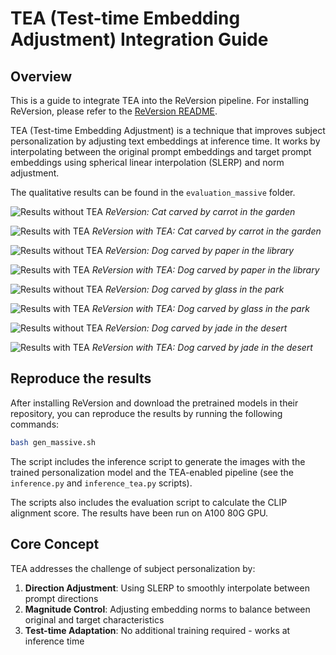 # TEA (Test-time Embedding Adjustment) Integration Guide

## Overview

This is a guide to integrate TEA into the ReVersion pipeline. For installing ReVersion, please refer to the [ReVersion README](https://github.com/ziqihuangg/ReVersion).

TEA (Test-time Embedding Adjustment) is a technique that improves subject personalization by adjusting text embeddings at inference time. It works by interpolating between the original prompt embeddings and target prompt embeddings using spherical linear interpolation (SLERP) and norm adjustment.

The qualitative results can be found in the `evaluation_massive` folder. 

![Results without TEA](evaluation_massive/carved_by/cat%20%3CR%3E%20carrot%20in%20the%20garden.png)
*ReVersion: Cat carved by carrot in the garden*

![Results with TEA](evaluation_massive/carved_by_tea/cat%20%3CR%3E%20carrot%20in%20the%20garden.png)
*ReVersion with TEA: Cat carved by carrot in the garden*

![Results without TEA](evaluation_massive/carved_by/dog%20%3CR%3E%20paper%20in%20the%20library.png)
*ReVersion: Dog carved by paper in the library*

![Results with TEA](evaluation_massive/carved_by_tea/dog%20%3CR%3E%20paper%20in%20the%20library.png)
*ReVersion with TEA: Dog carved by paper in the library*

![Results without TEA](evaluation_massive/carved_by/dog%20%3CR%3E%20glass%20in%20the%20park.png)
*ReVersion: Dog carved by glass in the park*

![Results with TEA](evaluation_massive/carved_by_tea/dog%20%3CR%3E%20glass%20in%20the%20park.png)
*ReVersion with TEA: Dog carved by glass in the park*

![Results without TEA](evaluation_massive/carved_by/dog%20%3CR%3E%20jade%20in%20the%20desert.png)
*ReVersion: Dog carved by jade in the desert*

![Results with TEA](evaluation_massive/carved_by_tea/dog%20%3CR%3E%20jade%20in%20the%20desert.png)
*ReVersion with TEA: Dog carved by jade in the desert*

## Reproduce the results

After installing ReVersion and download the pretrained models in their repository, you can reproduce the results by running the following commands:

```bash
bash gen_massive.sh
```

The script includes the inference script to generate the images with the trained personalization model and the TEA-enabled pipeline (see the `inference.py` and `inference_tea.py` scripts).

The scripts also includes the evaluation script to calculate the CLIP alignment score. The results have been run on A100 80G GPU. 

## Core Concept

TEA addresses the challenge of subject personalization by:
1. **Direction Adjustment**: Using SLERP to smoothly interpolate between prompt directions
2. **Magnitude Control**: Adjusting embedding norms to balance between original and target characteristics
3. **Test-time Adaptation**: No additional training required - works at inference time
